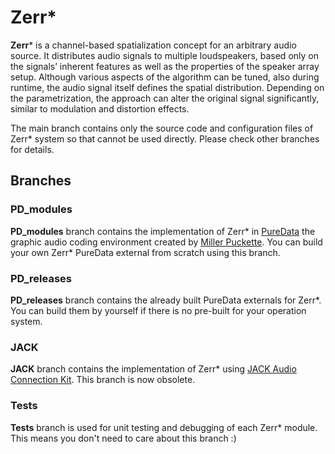 # Zerr*

**Zerr*** is a channel-based spatialization concept for an arbitrary audio source. It distributes audio signals to multiple loudspeakers, based only on the signals’ inherent features as well as the properties of the speaker array setup. Although various aspects of the algorithm can be tuned, also during runtime, the audio signal itself defines the spatial distribution. Depending on the parametrization, the approach can alter the original signal significantly, similar to modulation and distortion effects.

The main branch contains only the source code and configuration files of Zerr* system so that cannot be used directly. Please check other branches for details.

## Branches

### PD_modules

**PD_modules** branch contains the implementation of Zerr* in [PureData](https://puredata.info/) the graphic audio coding environment created by [Miller Puckette](http://msp.ucsd.edu/). You can build your own Zerr* PureData external from scratch using this branch.

### PD_releases

**PD_releases** branch contains the already built PureData externals for Zerr*. You can build them by yourself if there is no pre-built for your operation system.

### JACK

**JACK** branch contains the implementation of Zerr* using [JACK Audio Connection Kit](https://jackaudio.org/). This branch is now obsolete.

### Tests

**Tests** branch  is used for unit testing and debugging of each Zerr* module. This means you don't need to care about this branch :)
